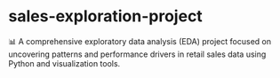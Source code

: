 # sales-exploration-project
📊 A comprehensive exploratory data analysis (EDA) project focused on uncovering patterns and performance drivers in retail sales data using Python and visualization tools.
